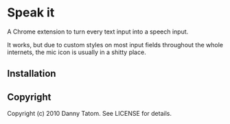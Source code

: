 # Speak it

A Chrome extension to turn every text input into a speech input.

It works, but due to custom styles on most input fields throughout the whole internets,
the mic icon is usually in a shitty place.

## Installation

## Copyright

Copyright (c) 2010 Danny Tatom. See LICENSE for details.
